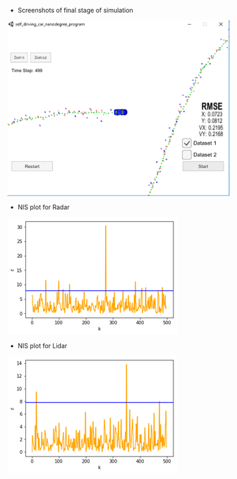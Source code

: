 * Screenshots of final stage of simulation

![alt text](./images/forward.PNG)



* NIS plot for Radar

![alt text](./images/nis_radar.png)



* NIS plot for Lidar

![alt text](./images/nis_lidar.png)
